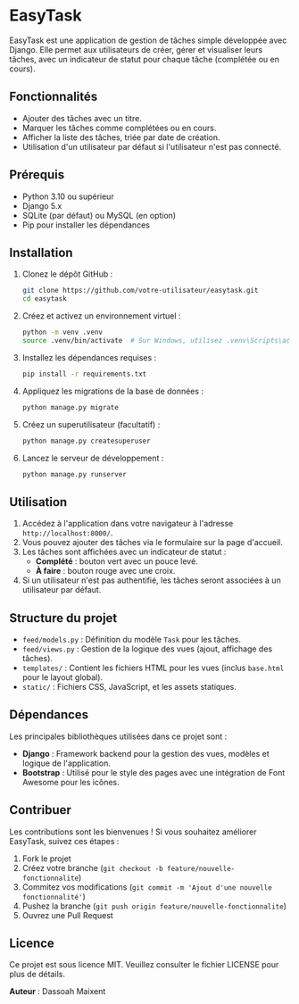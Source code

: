 # EasyTask

EasyTask est une application de gestion de tâches simple développée avec Django. Elle permet aux utilisateurs de créer, gérer et visualiser leurs tâches, avec un indicateur de statut pour chaque tâche (complétée ou en cours).

## Fonctionnalités

- Ajouter des tâches avec un titre.
- Marquer les tâches comme complétées ou en cours.
- Afficher la liste des tâches, triée par date de création.
- Utilisation d'un utilisateur par défaut si l'utilisateur n'est pas connecté.

## Prérequis

- Python 3.10 ou supérieur
- Django 5.x
- SQLite (par défaut) ou MySQL (en option)
- Pip pour installer les dépendances

## Installation

1. Clonez le dépôt GitHub :
   ```bash
   git clone https://github.com/votre-utilisateur/easytask.git
   cd easytask
   ```

2. Créez et activez un environnement virtuel :
   ```bash
   python -m venv .venv
   source .venv/bin/activate  # Sur Windows, utilisez .venv\Scripts\activate
   ```

3. Installez les dépendances requises :
   ```bash
   pip install -r requirements.txt
   ```

4. Appliquez les migrations de la base de données :
   ```bash
   python manage.py migrate
   ```

5. Créez un superutilisateur (facultatif) :
   ```bash
   python manage.py createsuperuser
   ```

6. Lancez le serveur de développement :
   ```bash
   python manage.py runserver
   ```

## Utilisation

1. Accédez à l'application dans votre navigateur à l'adresse `http://localhost:8000/`.
2. Vous pouvez ajouter des tâches via le formulaire sur la page d'accueil.
3. Les tâches sont affichées avec un indicateur de statut :
   * **Complété** : bouton vert avec un pouce levé.
   * **À faire** : bouton rouge avec une croix.
4. Si un utilisateur n'est pas authentifié, les tâches seront associées à un utilisateur par défaut.

## Structure du projet

* `feed/models.py` : Définition du modèle `Task` pour les tâches.
* `feed/views.py` : Gestion de la logique des vues (ajout, affichage des tâches).
* `templates/` : Contient les fichiers HTML pour les vues (inclus `base.html` pour le layout global).
* `static/` : Fichiers CSS, JavaScript, et les assets statiques.

## Dépendances

Les principales bibliothèques utilisées dans ce projet sont :
* **Django** : Framework backend pour la gestion des vues, modèles et logique de l'application.
* **Bootstrap** : Utilisé pour le style des pages avec une intégration de Font Awesome pour les icônes.

## Contribuer

Les contributions sont les bienvenues ! Si vous souhaitez améliorer EasyTask, suivez ces étapes :

1. Fork le projet
2. Créez votre branche (`git checkout -b feature/nouvelle-fonctionnalite`)
3. Commitez vos modifications (`git commit -m 'Ajout d'une nouvelle fonctionnalité'`)
4. Pushez la branche (`git push origin feature/nouvelle-fonctionnalite`)
5. Ouvrez une Pull Request

## Licence

Ce projet est sous licence MIT. Veuillez consulter le fichier LICENSE pour plus de détails.

**Auteur** : Dassoah Maixent